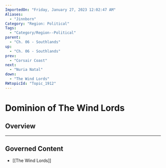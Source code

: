 ```yaml
---
ImportedOn: "Friday, January 27, 2023 12:02:47 AM"
Aliases:
  - "Jinnborn"
Category: "Region: Political"
Tags:
  - "Category/Region--Political"
parent:
  - "Ch. 06 - Southlands"
up:
  - "Ch. 06 - Southlands"
prev:
  - "Corsair Coast"
next:
  - "Nuria Natal"
down:
  - "The Wind Lords"
RWtopicId: "Topic_1912"
---
```

# Dominion of The Wind Lords
## Overview
---
## Governed Content
- [[The Wind Lords]]

